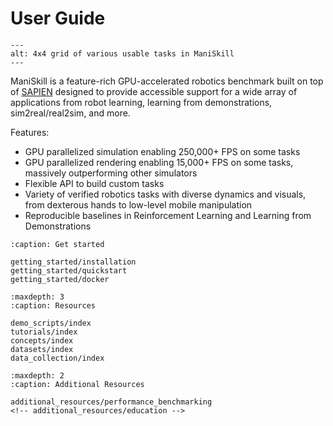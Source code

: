 # User Guide


```{figure} env_sample.png
---
alt: 4x4 grid of various usable tasks in ManiSkill
---
```


ManiSkill is a feature-rich GPU-accelerated robotics benchmark built on top of [SAPIEN](https://github.com/haosulab/sapien) designed to provide accessible support for a wide array of applications from robot learning, learning from demonstrations, sim2real/real2sim, and more. 

Features:

* GPU parallelized simulation enabling 250,000+ FPS on some tasks
* GPU parallelized rendering enabling 15,000+ FPS on some tasks, massively outperforming other simulators
* Flexible API to build custom tasks
* Variety of verified robotics tasks with diverse dynamics and visuals, from dexterous hands to low-level mobile manipulation
* Reproducible baselines in Reinforcement Learning and Learning from Demonstrations



```{toctree}
:caption: Get started

getting_started/installation
getting_started/quickstart
getting_started/docker
```

```{toctree}
:maxdepth: 3
:caption: Resources

demo_scripts/index
tutorials/index
concepts/index
datasets/index
data_collection/index

```
<!-- algorithms_and_models/index
workflows/index -->


```{toctree}
:maxdepth: 2
:caption: Additional Resources

additional_resources/performance_benchmarking
<!-- additional_resources/education -->
```